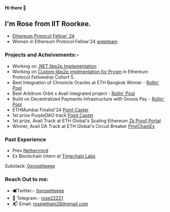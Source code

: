 

#### Hi there 👋

## I'm Rose from IIT Roorkee. 

- [Ethereum Protocol Fellow' 24](https://blog.ethereum.org/2024/05/13/epf-5-announcement)
- Women in Ethereum Protocol Fellow'24 [wiepteam](https://github.com/ethereum/eipw)

### Projects and Acheivements:-
- Working on [.NET libp2p Implementation](https://github.com/NethermindEth/dotnet-libp2p)
- Working on [Custom libp2p implmentation for Prysm](https://github.com/eth-protocol-fellows/cohort-five/blob/main/projects/Prysm_libP2P_Implementation.md) in Ethereum Protocol Fellowship Cohort 5.
- Best Integration of Chronicle Oracles at ETH Bangkok Winner - [Rollin' Pool](https://ethglobal.com/showcase/rollin-pool-z0m15)
- Best Arbitrum Orbit x Avail integrated project - [Rollin' Pool](https://ethglobal.com/showcase/rollin-pool-z0m15)
- Build on Decentralized Payments Infrastructure with Gnosis Pay - [Rollin' Pool](https://ethglobal.com/showcase/rollin-pool-z0m15)
- ETHMumbai Finalist'24 [Point Caster](https://devfolio.co/projects/pointcaster-bafe)
- 1st prize PurpleDAO track [Point Caster](https://devfolio.co/projects/pointcaster-bafe)
- 1st prize, Avail Track at ETH Global's Scaling Ethereum [Zk Proof Portal](https://ethglobal.com/showcase/zkproof-portal-1jjg5)
- Winner, Avail DA Track at ETH Global's Circuit Breaker [PriviChainEx](https://ethglobal.com/showcase/privchainex-ohoh3)

### Past Experience
- Prev [Nethermind](https://www.nethermind.io/)
- Ex Blockchain Intern at [Timechain Labs](https://timechainlabs.io/)

Substack: [0xrosetteeee](https://0xrosetteeee.substack.com/0xrosetteeee) 

### Reach Out to me:
- 🕊️Twitter:- [0xrosetteeee](https://twitter.com/0xrosetteeee)
- 📩 Telegram:- [rose22221](https://t.me/rose22221)
- 📬 Email: [rosejethani28@gmail.com](rosejethani28@gmail.com)
